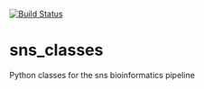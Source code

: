 [![Build Status](https://travis-ci.org/NYU-Molecular-Pathology/sns_classes.svg?branch=master)](https://travis-ci.org/NYU-Molecular-Pathology/sns_classes)
# sns_classes
Python classes for the sns bioinformatics pipeline
